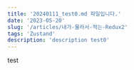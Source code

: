 ```yaml
---
title: '20240111_test0.md 파일입니다.'
date: '2023-05-20'
slug: '/articles/내가-몰라서-적는-Redux2'
tags: 'Zustand'
description: 'description test0'
---
```


test
